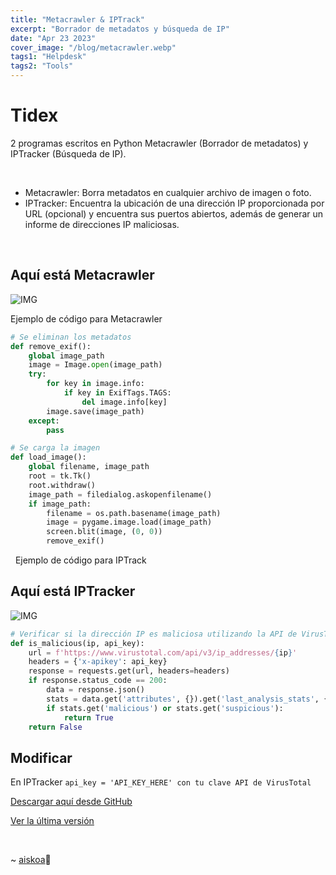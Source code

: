 ```yaml
---
title: "Metacrawler & IPTrack"
excerpt: "Borrador de metadatos y búsqueda de IP"
date: "Apr 23 2023"
cover_image: "/blog/metacrawler.webp"
tags1: "Helpdesk"
tags2: "Tools"
---
```


# Tidex

2 programas escritos en Python Metacrawler (Borrador de metadatos) y IPTracker (Búsqueda de IP).

&nbsp;

* Metacrawler: Borra metadatos en cualquier archivo de imagen o foto.
* IPTracker: Encuentra la ubicación de una dirección IP proporcionada por URL (opcional) y encuentra sus puertos abiertos, además de generar un informe de direcciones IP maliciosas.

&nbsp;

## Aquí está Metacrawler

![IMG](https://i.ibb.co/Qv9TfyZ/Metacrawler.png)

Ejemplo de código para Metacrawler

```python
# Se eliminan los metadatos
def remove_exif():
    global image_path
    image = Image.open(image_path)
    try:
        for key in image.info:
            if key in ExifTags.TAGS:
                del image.info[key]
        image.save(image_path)
    except:
        pass

# Se carga la imagen
def load_image():
    global filename, image_path
    root = tk.Tk()
    root.withdraw()
    image_path = filedialog.askopenfilename()
    if image_path:
        filename = os.path.basename(image_path)
        image = pygame.image.load(image_path)
        screen.blit(image, (0, 0))
        remove_exif()
```

&nbsp;
Ejemplo de código para IPTrack
## Aquí está IPTracker

![IMG](https://i.ibb.co/tbTMP0g/IPTracker.png)

```python
# Verificar si la dirección IP es maliciosa utilizando la API de VirusTotal
def is_malicious(ip, api_key):
    url = f'https://www.virustotal.com/api/v3/ip_addresses/{ip}'
    headers = {'x-apikey': api_key}
    response = requests.get(url, headers=headers)
    if response.status_code == 200:
        data = response.json()
        stats = data.get('attributes', {}).get('last_analysis_stats', {})
        if stats.get('malicious') or stats.get('suspicious'):
            return True
    return False
```

## Modificar

En IPTracker
`api_key = 'API_KEY_HERE' con tu clave API de VirusTotal`

[Descargar aquí desde GitHub](https://github.com/aiskoa/Metacrawler-IPTracker)

[Ver la última versión](https://github.com/aiskoa/Metacrawler-IPTracker/releases/tag/Metacrawlerv1)

&nbsp;

~ [aiskoa](https://aiskoa.vercel.app/portfolio)💜